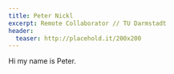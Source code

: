 ```yaml
---
title: Peter Nickl
excerpt: Remote Collaborator // TU Darmstadt
header:
  teaser: http://placehold.it/200x200
---
```


Hi my name is Peter.
